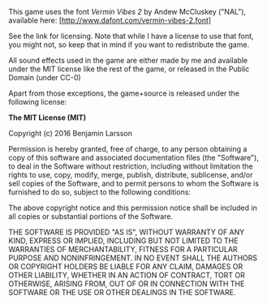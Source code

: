 This game uses the font *Vermin Vibes 2* by Andew McCluskey ("NAL"), available here: [http://www.dafont.com/vermin-vibes-2.font]

See the link for licensing. Note that while I have a license to use that font, you might not, so keep that in mind if you want to
redistribute the game.

All sound effects used in the game are either made by me and available under the MIT license like the rest of the game, or released in the Public Domain (under CC-0)

Apart from those exceptions, the game+source is released under the following license:

**The MIT License (MIT)**

Copyright (c) 2016 Benjamin Larsson

Permission is hereby granted, free of charge, to any person obtaining a copy of this software and associated documentation files (the "Software"), to deal in the Software without restriction, including without limitation the rights to use, copy, modify, merge, publish, distribute, sublicense, and/or sell copies of the Software, and to permit persons to whom the Software is furnished to do so, subject to the following conditions:

The above copyright notice and this permission notice shall be included in all copies or substantial portions of the Software.

THE SOFTWARE IS PROVIDED "AS IS", WITHOUT WARRANTY OF ANY KIND, EXPRESS OR IMPLIED, INCLUDING BUT NOT LIMITED TO THE WARRANTIES OF MERCHANTABILITY, FITNESS FOR A PARTICULAR PURPOSE AND NONINFRINGEMENT. IN NO EVENT SHALL THE AUTHORS OR COPYRIGHT HOLDERS BE LIABLE FOR ANY CLAIM, DAMAGES OR OTHER LIABILITY, WHETHER IN AN ACTION OF CONTRACT, TORT OR OTHERWISE, ARISING FROM, OUT OF OR IN CONNECTION WITH THE SOFTWARE OR THE USE OR OTHER DEALINGS IN THE SOFTWARE.

